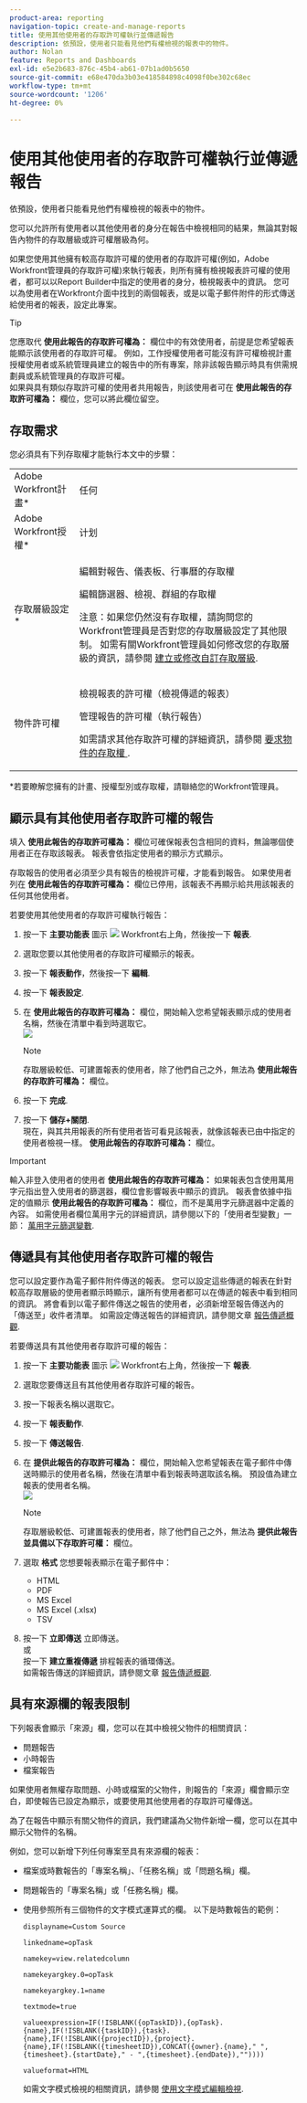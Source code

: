 ```yaml
---
product-area: reporting
navigation-topic: create-and-manage-reports
title: 使用其他使用者的存取許可權執行並傳遞報告
description: 依預設，使用者只能看見他們有權檢視的報表中的物件。
author: Nolan
feature: Reports and Dashboards
exl-id: e5e2b683-876c-45b4-ab61-07b1ad0b5650
source-git-commit: e68e470da3b03e418584898c4098f0be302c68ec
workflow-type: tm+mt
source-wordcount: '1206'
ht-degree: 0%

---
```


# 使用其他使用者的存取許可權執行並傳遞報告

依預設，使用者只能看見他們有權檢視的報表中的物件。

您可以允許所有使用者以其他使用者的身分在報告中檢視相同的結果，無論其對報告內物件的存取層級或許可權層級為何。

如果您使用其他擁有較高存取許可權的使用者的存取許可權(例如，Adobe Workfront管理員的存取許可權)來執行報表，則所有擁有檢視報表許可權的使用者，都可以以Report Builder中指定的使用者的身分，檢視報表中的資訊。 您可以為使用者在Workfront介面中找到的兩個報表，或是以電子郵件附件的形式傳送給使用者的報表，設定此專案。

>[!TIP]
>
>您應取代 **使用此報告的存取許可權為：** 欄位中的有效使用者，前提是您希望報表能顯示該使用者的存取許可權。 例如，工作授權使用者可能沒有許可權檢視計畫授權使用者或系統管理員建立的報告中的所有專案，除非該報告顯示時具有供需規劃員或系統管理員的存取許可權。\
如果與具有類似存取許可權的使用者共用報告，則該使用者可在 **使用此報告的存取許可權為：** 欄位，您可以將此欄位留空。

## 存取需求

您必須具有下列存取權才能執行本文中的步驟：

<table style="table-layout:auto"> 
 <col> 
 <col> 
 <tbody> 
  <tr> 
   <td role="rowheader">Adobe Workfront計畫*</td> 
   <td> <p>任何</p> </td> 
  </tr> 
  <tr> 
   <td role="rowheader">Adobe Workfront授權*</td> 
   <td> <p>计划 </p> </td> 
  </tr> 
  <tr> 
   <td role="rowheader">存取層級設定*</td> 
   <td> <p>編輯對報告、儀表板、行事曆的存取權</p> <p>編輯篩選器、檢視、群組的存取權</p> <p>注意：如果您仍然沒有存取權，請詢問您的Workfront管理員是否對您的存取層級設定了其他限制。 如需有關Workfront管理員如何修改您的存取層級的資訊，請參閱 <a href="../../../administration-and-setup/add-users/configure-and-grant-access/create-modify-access-levels.md" class="MCXref xref">建立或修改自訂存取層級</a>.</p> </td> 
  </tr> 
  <tr> 
   <td role="rowheader">物件許可權</td> 
   <td> <p>檢視報表的許可權（檢視傳遞的報表）</p> <p>管理報告的許可權（執行報告）</p> <p>如需請求其他存取許可權的詳細資訊，請參閱 <a href="../../../workfront-basics/grant-and-request-access-to-objects/request-access.md" class="MCXref xref">要求物件的存取權 </a>.</p> </td> 
  </tr> 
 </tbody> 
</table>

&#42;若要瞭解您擁有的計畫、授權型別或存取權，請聯絡您的Workfront管理員。

## 顯示具有其他使用者存取許可權的報告

填入 **使用此報告的存取許可權為：** 欄位可確保報表包含相同的資料，無論哪個使用者正在存取該報表。 報表會依指定使用者的顯示方式顯示。

存取報告的使用者必須至少具有報告的檢視許可權，才能看到報告。 如果使用者列在 **使用此報告的存取許可權為：** 欄位已停用，該報表不再顯示給共用該報表的任何其他使用者。

若要使用其他使用者的存取許可權執行報告：

1. 按一下 **主要功能表** 圖示 ![](assets/main-menu-icon.png) Workfront右上角，然後按一下 **報表**.

1. 選取您要以其他使用者的存取許可權顯示的報表。
1. 按一下 **報表動作**，然後按一下 **編輯**.

1. 按一下 **報表設定**.

1. 在 **使用此報告的存取許可權為：** 欄位，開始輸入您希望報表顯示成的使用者名稱，然後在清單中看到時選取它。\
   ![](assets/qs-access-rights-of-350x251.png)

   >[!NOTE]
   存取層級較低、可建置報表的使用者，除了他們自己之外，無法為 **使用此報告的存取許可權為：** 欄位。

1. 按一下 **完成**.
1. 按一下 **儲存+關閉**.\
   現在，與其共用報表的所有使用者皆可看見該報表，就像該報表已由中指定的使用者檢視一樣。 **使用此報告的存取許可權為：** 欄位。

>[!IMPORTANT]
輸入非登入使用者的使用者 **使用此報告的存取許可權為：** 如果報表包含使用萬用字元指出登入使用者的篩選器，欄位會影響報表中顯示的資訊。 報表會依據中指定的值顯示 **使用此報告的存取許可權為：** 欄位，而不是萬用字元篩選器中定義的內容。
如需使用者欄位萬用字元的詳細資訊，請參閱以下的「使用者型變數」一節： [萬用字元篩選變數](../../../reports-and-dashboards/reports/reporting-elements/understand-wildcard-filter-variables.md).

## 傳遞具有其他使用者存取許可權的報告

您可以設定要作為電子郵件附件傳送的報表。 您可以設定這些傳遞的報表在針對較高存取層級的使用者顯示時顯示，讓所有使用者都可以在傳遞的報表中看到相同的資訊。 將會看到以電子郵件傳送之報告的使用者，必須新增至報告傳送內的「傳送至」收件者清單。 如需設定傳送報告的詳細資訊，請參閱文章 [報告傳遞概觀](../../../reports-and-dashboards/reports/creating-and-managing-reports/set-up-report-deliveries.md).

若要傳送具有其他使用者存取許可權的報告：

1. 按一下 **主要功能表** 圖示 ![](assets/main-menu-icon.png) Workfront右上角，然後按一下 **報表**.

1. 選取您要傳送且有其他使用者存取許可權的報告。
1. 按一下報表名稱以選取它。
1. 按一下 **報表動作**.
1. 按一下 **傳送報告**.

1. 在 **提供此報告的存取許可權為：** 欄位，開始輸入您希望報表在電子郵件中傳送時顯示的使用者名稱，然後在清單中看到報表時選取該名稱。 預設值為建立報表的使用者名稱。\
   ![](assets/qs-send-report-access-rights-of-350x446.png)

   >[!NOTE]
   存取層級較低、可建置報表的使用者，除了他們自己之外，無法為 **提供此報告並具備以下存取許可權：** 欄位。

1. 選取 **格式** 您想要報表顯示在電子郵件中：

   * HTML
   * PDF
   * MS Excel
   * MS Excel (.xlsx)
   * TSV

1. 按一下 **立即傳送** 立即傳送。\
   或\
   按一下 **建立重複傳遞** 排程報表的循環傳送。\
   如需報告傳送的詳細資訊，請參閱文章 [報告傳遞概觀](../../../reports-and-dashboards/reports/creating-and-managing-reports/set-up-report-deliveries.md).

## 具有來源欄的報表限制

下列報表會顯示「來源」欄，您可以在其中檢視父物件的相關資訊：

* 問題報告
* 小時報告
* 檔案報告

如果使用者無權存取問題、小時或檔案的父物件，則報告的「來源」欄會顯示空白，即使報告已設定為顯示，或要使用其他使用者的存取許可權傳送。

為了在報告中顯示有關父物件的資訊，我們建議為父物件新增一欄，您可以在其中顯示父物件的名稱。

例如，您可以新增下列任何專案至具有來源欄的報表：

* 檔案或時數報告的「專案名稱」、「任務名稱」或「問題名稱」欄。
* 問題報告的「專案名稱」或「任務名稱」欄。
* 使用參照所有三個物件的文字模式運算式的欄。 以下是時數報告的範例：

   `displayname=Custom Source`

   `linkedname=opTask`

   `namekey=view.relatedcolumn`

   `namekeyargkey.0=opTask`

   `namekeyargkey.1=name`

   `textmode=true`

   `valueexpression=IF(!ISBLANK({opTaskID}),{opTask}.{name},IF(!ISBLANK({taskID}),{task}.{name},IF(!ISBLANK({projectID}),{project}.{name},IF(!ISBLANK({timesheetID}),CONCAT({owner}.{name}," ",{timesheet}.{startDate}," - ",{timesheet}.{endDate}),""))))`

   `valueformat=HTML`

   如需文字模式檢視的相關資訊，請參閱 [使用文字模式編輯檢視](../text-mode/edit-text-mode-in-view.md).